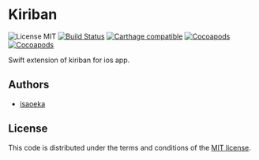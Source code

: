 Kiriban
======

![License MIT](https://go-shields.herokuapp.com/license-MIT-blue.png)
[![Build Status](https://api.travis-ci.org/isaoeka/Kiriban-Swift.png)](https://api.travis-ci.org/isaoeka/Kiriban-Swift.png)
[![Carthage compatible](https://img.shields.io/badge/Carthage-compatible-4BC51D.svg?style=flat)](https://github.com/hsylife/SwiftyPickerPopover)
[![Cocoapods](https://cocoapod-badges.herokuapp.com/v/Kiriban-Swift/badge.png)](http://cocoapods.org/?q=Kiriban-Swift)
[![Cocoapods](https://cocoapod-badges.herokuapp.com/p/Kiriban-Swift/badge.png)](http://cocoapods.org/?q=Kiriban-Swift)

Swift extension of kiriban for ios app.

## Authors

- [isaoeka](https://twitter.com/isaoeka)

## License

This code is distributed under the terms and conditions of the [MIT license](LICENSE).
